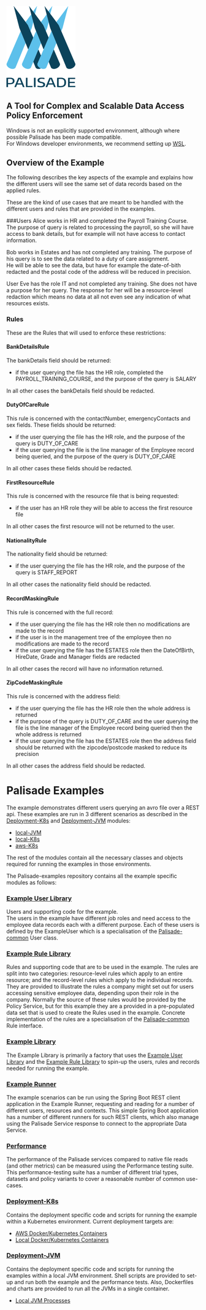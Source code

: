 <!--
 Copyright 2018-2021 Crown Copyright

 Licensed under the Apache License, Version 2.0 (the "License");
 you may not use this file except in compliance with the License.
 You may obtain a copy of the License at

     http://www.apache.org/licenses/LICENSE-2.0

 Unless required by applicable law or agreed to in writing, software
 distributed under the License is distributed on an "AS IS" BASIS,
 WITHOUT WARRANTIES OR CONDITIONS OF ANY KIND, either express or implied.
 See the License for the specific language governing permissions and
 limitations under the License.
-->
# <img src="logos/logo.svg" width="180">

## A Tool for Complex and Scalable Data Access Policy Enforcement
Windows is not an explicitly supported environment, although where possible Palisade has been made compatible.  
For Windows developer environments, we recommend setting up [WSL](https://docs.microsoft.com/en-us/windows/wsl/).

## Overview of the Example
The following describes the key aspects of the example and explains how the different users will see the same set of data records based on the applied rules.

These are the kind of use cases that are meant to be handled with the different users and rules that are provided in the examples. 

###Users
Alice works in HR and completed the Payroll Training Course.  
The purpose of query is related to processing the payroll, so she will have access to bank details, but for example will not have access to contact information.

Bob works in Estates and has not completed any training.
The purpose of his query is to see the data related to a duty of care assignment.  
He will be able to see the data, but have for example the date-of-bith redacted and the postal code of the address will be reduced in precision. 

User Eve has the role IT and not completed any training.
She does not have a purpose for her query.
The response for her will be a resource-level redaction which means no data at all not even see any indication of what resources exists.

### Rules
These are the Rules that will used to enforce these restrictions:

#### BankDetailsRule
The bankDetails field should be returned:
- if the user querying the file has the HR role, completed the PAYROLL_TRAINING_COURSE, and the purpose of the query is SALARY

In all other cases the bankDetails field should be redacted.

#### DutyOfCareRule
This rule is concerned with the contactNumber, emergencyContacts and sex fields. These fields should be returned:
- if the user querying the file has the HR role, and the purpose of the query is DUTY_OF_CARE
- if the user querying the file is the line manager of the Employee record being queried, and the purpose of the query is DUTY_OF_CARE

In all other cases these fields should be redacted.

#### FirstResourceRule
This rule is concerned with the resource file that is being requested:
- if the user has an HR role they will be able to access the first resource file

In all other cases the first resource will not be returned to the user.

#### NationalityRule
The nationality field should be returned:
- if the user querying the file has the HR role, and the purpose of the query is STAFF_REPORT

In all other cases the nationality field should be redacted.

#### RecordMaskingRule
This rule is concerned with the full record:
- if the user querying the file has the HR role then no modifications are made to the record
- if the user is in the management tree of the employee then no modifications are made to the record
- if the user querying the file has the ESTATES role then the DateOfBirth, HireDate, Grade and Manager fields are redacted

In all other cases the record will have no information returned.

#### ZipCodeMaskingRule
This rule is concerned with the address field:
- if the user querying the file has the HR role then the whole address is returned
- if the purpose of the query is DUTY_OF_CARE and the user querying the file is the line manager of the Employee record being queried then the whole address is returned
- if the user querying the file has the ESTATES role then the address field should be returned with the zipcode/postcode masked to reduce its precision

In all other cases the address field should be redacted.


# Palisade Examples
The example demonstrates different users querying an avro file over a REST api. 
These examples are run in 3 different scenarios as described in the [Deployment-K8s](./deployment-k8s/README.md) and [Deployment-JVM](./deployment-jvm/README.md) modules:
- [local-JVM](./deployment-jvm/local-jvm/README.md)
- [local-K8s](./deployment-k8s/local-k8s/README.md)
- [aws-K8s](./deployment-k8s/aws-k8s/README.md)

The rest of the modules contain all the necessary classes and objects required for running the examples in those environments.

The Palisade-examples repository contains all the example specific modules as follows:

### [Example User Library](./example-user-library/README.md)
Users and supporting code for the example.  
The users in the example have different job roles and need access to the employee data records each with a different purpose.
Each of these users is defined by the ExampleUser which is a specialisation of the [Palisade-common](https://github.com/gchq/Palisade-common/README.md) User class.

### [Example Rule Library](./example-rule-library/README.md)
Rules and supporting code that are to be used in the example.
The rules are split into two categories: resource-level rules which apply to an entire resource; and the record-level rules which apply to the individual records.
They are provided to illustrate the rules a company might set out for users accessing sensitive employee data, depending upon their role in the company.
Normally the source of these rules would be provided by the Policy Service, but for this example they are a provided in a pre-populated data set that is used to create the Rules used in the example.
Concrete implementation of the rules are a specialisation of the [Palisade-common](https://github.com/gchq/Palisade-common/README.md) Rule interface.

### [Example Library](./example-library/README.md)
The Example Library is primarily a factory that uses the [Example User Library](./example-user-library/README.md) and the [Example Rule Library](./example-library/README.md) to spin-up the users, rules and records needed for running the example.

### [Example Runner](./example-runner/README.md)
The example scenarios can be run using the Spring Boot REST client application in the Example Runner, requesting and reading for a number of different users, resources and contexts.
This simple Spring Boot application has a number of different runners for such REST clients, which also manage using the Palisade Service response to connect to the appropriate Data Service.

### [Performance](./performance/README.md)
The performance of the Palisade services compared to native file reads (and other metrics) can be measured using the Performance testing suite.
This performance-testing suite has a number of different trial types, datasets and policy variants to cover a reasonable number of common use-cases.

### [Deployment-K8s](./deployment-k8s/README.md)
Contains the deployment specific code and scripts for running the example within a Kubernetes environment.
Current deployment targets are:
* [AWS Docker/Kubernetes Containers](./deployment-k8s/aws-k8s/README.md)
* [Local Docker/Kubernetes Containers](./deployment-k8s/local-k8s/README.md)

### [Deployment-JVM](./deployment-jvm/README.md)
Contains the deployment specific code and scripts for running the examples within a local JVM environment.
Shell scripts are provided to set-up and run both the example and the performance tests.
Also, Dockerfiles and charts are provided to run all the JVMs in a single container.
* [Local JVM Processes](./deployment-jvm/local-jvm/README.md)

